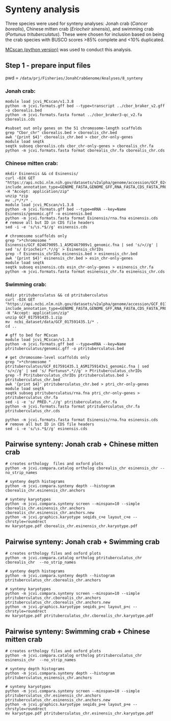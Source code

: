 # Synteny analysis 

Three species were used for synteny analyses: Jonah crab (*Cancer borealis*), Chinese mitten crab (*Eriocheir sinensis*), and swimming crab (*Portunus trituberculatus*). 
These were chosen for inclusion based on being the crab species with BUSCO scores >85% complete and <10% duplicated. 
  
[MCscan (python version)](https://github.com/tanghaibao/jcvi/wiki/MCscan-(Python-version)) was used to conduct this analysis. 

  
## Step 1 - prepare input files
pwd = ```/data/prj/Fisheries/JonahCrabGenome/Analyses/8_synteny```
### Jonah crab:
```
module load jcvi_MCscan/v1.3.8
python -m jcvi.formats.gff bed --type=transcript ../cbor_braker_v2.gff -o cborealis.bed
python -m jcvi.formats.fasta format ../cbor_braker3-qc_v2.fa cborealis.cds

#subset out only genes on the 51 chromosome-length scaffolds
grep "Cbor_chr" cborealis.bed > cborealis_chr.bed
awk '{print $4}' cborealis_chr.bed > cbor_chr-only-genes
module load seqtk
seqtk subseq cborealis.cds cbor_chr-only-genes > cborealis_chr.fa
python -m jcvi.formats.fasta format cborealis_chr.fa cborealis_chr.cds
```
### Chinese mitten crab:
```
mkdir Esinensis && cd Esinensis/
curl -OJX GET "https://api.ncbi.nlm.nih.gov/datasets/v2alpha/genome/accession/GCF_024679095.1/download?include_annotation_type=GENOME_FASTA,GENOME_GFF,RNA_FASTA,CDS_FASTA,PROT_FASTA,SEQUENCE_REPORT&filename=GCF_024679095.1.zip" -H "Accept: application/zip"
unzip *zip
mv ./*/*/* .
module load jcvi_MCscan/v1.3.8
python -m jcvi.formats.gff bed --type=mRNA --key=Name Esinensis/genomic.gff -o esinensis.bed
python -m jcvi.formats.fasta format Esinensis/rna.fna esinensis.cds
# remove all but ID in CDS file headers
sed -i -e 's/\s.*$//g' esinensis.cds

# chromosome scaffolds only
grep ">*chromosome " Esinensis/GCF_024679095.1_ASM2467909v1_genomic.fna | sed 's/>//g' | sed 's/ Eriocheir*.*//g' > Esinensis_chrIDs
grep -f Esinensis_chrIDs esinensis.bed > esinensis_chr.bed
awk '{print $4}' esinensis_chr.bed > esin_chr-only-genes
module load seqtk
seqtk subseq esinensis.cds esin_chr-only-genes > esinensis_chr.fa
python -m jcvi.formats.fasta format esinensis_chr.fa esinensis_chr.cds
```
### Swimming crab:
```
mkdir ptrituberculatus && cd ptrituberculatus
curl -OJX GET "https://api.ncbi.nlm.nih.gov/datasets/v2alpha/genome/accession/GCF_017591435.1/download?include_annotation_type=GENOME_FASTA,GENOME_GFF,RNA_FASTA,CDS_FASTA,PROT_FASTA,SEQUENCE_REPORT&filename=GCF_017591435.1.zip" -H "Accept: application/zip"
unzip GCF_017591435.1.zip
mv  ncbi_dataset/data/GCF_017591435.1/* .
cd ..

# gff to bed for MCscan
module load jcvi_MCscan/v1.3.8
python -m jcvi.formats.gff bed --type=mRNA --key=Name ptrituberculatus/genomic.gff -o ptrituberculatus.bed

# get chromosome-level scaffolds only
grep ">*chromosome " ptrituberculatus/GCF_017591435.1_ASM1759143v1_genomic.fna | sed 's/>//g' | sed 's/ Portunus*.*//g' > Ptrituberculatus_chrIDs
grep -f Ptrituberculatus_chrIDs ptrituberculatus.bed > ptrituberculatus_chr.bed
awk '{print $4}' ptrituberculatus_chr.bed > ptri_chr-only-genes
module load seqtk
seqtk subseq ptrituberculatus/rna.fna ptri_chr-only-genes > ptrituberculatus_chr.fa
sed -i -e 's/ PRED.*.//g' ptrituberculatus_chr.fa
python -m jcvi.formats.fasta format ptrituberculatus_chr.fa ptrituberculatus_chr.cds

python -m jcvi.formats.fasta format Esinensis/rna.fna esinensis.cds
# remove all but ID in CDS file headers
sed -i -e 's/\s.*$//g' esinensis.cds
```

  
  
## Pairwise synteny: Jonah crab + Chinese mitten crab 
```
# creates orthology  files and oxford plots
python -m jcvi.compara.catalog ortholog cborealis_chr esinensis_chr --no_strip_names

# synteny depth histograms
python -m jcvi.compara.synteny depth --histogram cborealis_chr.esinensis_chr.anchors

# synteny karyotypes
python -m jcvi.compara.synteny screen --minspan=10 --simple cborealis_chr.esinensis_chr.anchors cborealis_chr.esinensis_chr.anchors.new
python -m jcvi.graphics.karyotype seqids_c+e layout_c+e --chrstyle=roundrect
mv karyotype.pdf cborealis_chr.esinensis_chr.karyotype.pdf
```

## Pairwise synteny: Jonah crab + Swimming crab 
```
# creates orthology files and oxford plots
python -m jcvi.compara.catalog ortholog ptrituberculatus_chr cborealis_chr  --no_strip_names

# synteny depth histograms
python -m jcvi.compara.synteny depth --histogram ptrituberculatus_chr.cborealis_chr.anchors

# synteny karyotypes
python -m jcvi.compara.synteny screen --minspan=10 --simple ptrituberculatus_chr.cborealis_chr.anchors ptrituberculatus_chr.cborealis_chr.anchors.new
python -m jcvi.graphics.karyotype seqids_p+c layout_p+c --chrstyle=roundrect
mv karyotype.pdf ptrituberculatus_chr.cborealis_chr.karyotype.pdf
```

## Pairwise synteny: Swimming crab + Chinese mitten crab
```
# creates orthology files and oxford plots
python -m jcvi.compara.catalog ortholog ptrituberculatus_chr esinensis_chr  --no_strip_names

# synteny depth histograms
python -m jcvi.compara.synteny depth --histogram ptrituberculatus_esinensis_chr.anchors

# synteny karyotypes
python -m jcvi.compara.synteny screen --minspan=10 --simple ptrituberculatus_chr.esinensis_chr.anchors ptrituberculatus_chr.esinensis_chr.anchors.new
python -m jcvi.graphics.karyotype seqids_p+e layout_p+e --chrstyle=roundrect
mv karyotype.pdf ptrituberculatus_chr.esinensis_chr.karyotype.pdf
```
